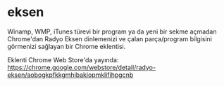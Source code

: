 eksen
=====
Winamp, WMP, iTunes türevi bir program ya da yeni bir sekme açmadan Chrome'dan Radyo Eksen dinlemenizi ve çalan parça/program bilgisini görmenizi sağlayan bir Chrome eklentisi.

Eklenti Chrome Web Store'da yayında: https://chrome.google.com/webstore/detail/radyo-eksen/aobogkpfkkgmhjbakiopmklifihpgcnb

